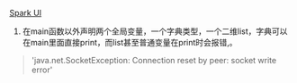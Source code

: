 [Spark UI](https://databricks.com/blog/2015/06/22/understanding-your-spark-application-through-visualization.html)

1.  在main函数以外声明两个全局变量，一个字典类型，一个二维list，字典可以在main里面直接print，而list甚至普通变量在print时会报错,。
>'java.net.SocketException: Connection reset by peer: socket write error'
